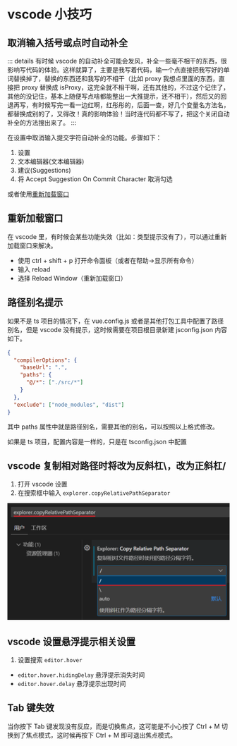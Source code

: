 # vscode 小技巧

## 取消输入括号或点时自动补全

::: details
有时候 vscode 的自动补全可能会发风，补全一些毫不相干的东西，很影响写代码的体验。这样就算了，主要是我写着代码，输一个点直接把我写好的单词替换掉了，替换的东西还和我写的不相干（比如 proxy 我想点里面的东西，直接把 proxy 替换成 isProxy，这完全就不相干啊，还有其他的，不过这个记住了，其他的没记住，基本上随便写点啥都能整出一大推提示，还不相干），然后又的回退再写，有时候写完一看一边红啊，红彤彤的，后面一查，好几个变量名方法名，都替换成别的了，又得改！真的影响体验！当时连代码都不写了，把这个关闭自动补全的方法搜出来了。
:::

在设置中取消输入提交字符自动补全的功能。步骤如下：

1. 设置
2. 文本编辑器(文本编辑器)
3. 建议(Suggestions)
4. 将 Accept Suggestion On Commit Character 取消勾选

或者使用[重新加载窗口](#重新加载窗口)

## 重新加载窗口

在 vscode 里，有时候会某些功能失效（比如：类型提示没有了），可以通过重新加载窗口来解决。

- 使用 ctrl + shift + p 打开命令面板（或者在帮助->显示所有命令）
- 输入 reload
- 选择 Reload Window（重新加载窗口）

## 路径别名提示

如果不是 ts 项目的情况下，在 vue.config.js 或者是其他打包工具中配置了路径别名，但是 vscode 没有提示，这时候需要在项目根目录新建 jsconfig.json 内容如下。

```json
{
  "compilerOptions": {
    "baseUrl": ".",
    "paths": {
      "@/*": ["./src/*"]
    }
  },
  "exclude": ["node_modules", "dist"]
}
```

其中 paths 属性中就是路径别名，需要其他的别名，可以按照以上格式修改。

如果是 ts 项目，配置内容是一样的，只是在 tsconfig.json 中配置

## vscode 复制相对路径时将改为反斜杠\，改为正斜杠/

1. 打开 vscode 设置
2. 在搜索框中输入 `explorer.copyRelativePathSeparator`

![](./images/copyRelativePathSeparator.png)

## vscode 设置悬浮提示相关设置

1. 设置搜索 `editor.hover`

- `editor.hover.hidingDelay` 悬浮提示消失时间
- `editor.hover.delay` 悬浮提示出现时间

## Tab 键失效

当你按下 Tab 键发现没有反应，而是切换焦点，这可能是不小心按了 Ctrl + M 切换到了焦点模式，这时候再按下 Ctrl + M 即可退出焦点模式。
